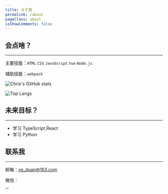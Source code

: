 ```yaml
---
title: 关于我
permalink: /about
pageClass: about
isShowComments: false
---
```




## 会点啥？

------

主要技能：`HTML` `CSS` `JavaScript` `Vue` `Node.js`

辅助技能：`webpack`

![Chris's GitHub stats](https://github-readme-stats.vercel.app/api?username=JOJO567&show_icons=true&include_all_commits=true)

![Top Langs](https://github-readme-stats.vercel.app/api/top-langs/?username=JOJO567)

## 未来目标？

------

- 学习 TypeScript,React
- 学习 Python

## 联系我

------

邮箱：xg_duan@163.com

微信：

<img src="https://qiniu.duanxiaogang.cn//addWeChat.jpg" alt="微信" style="zoom: 25%;" />
